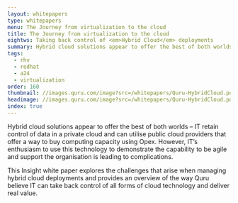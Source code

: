 ```yaml
---
layout: whitepapers
type: whitepapers
menu: The Journey from virtualization to the cloud
title: The Journey from virtualization to the cloud
eightws: Taking back control of <em>Hybrid Cloud</em> deployments
summary: Hybrid cloud solutions appear to offer the best of both worlds – IT retain control of data in a private cloud and can utilise public cloud providers that offer a way to buy computing capacity using Opex. 
tags:
  - rhv
  - redhat
  - a24
  - virtualization
order: 160
thumbnail: //images.quru.com/image?src=/whitepapers/Quru-HybridCloud.pdf&bottom=0.49063&left=0.6696&top=0.31563
headimage: //images.quru.com/image?src=/whitepapers/Quru-HybridCloud.pdf&format=jpg
index: true
---
```


Hybrid cloud solutions appear to offer the best of both worlds – IT retain control of data in a private cloud and can utilise public cloud providers that offer a way to buy computing capacity using Opex. However, IT’s enthusiasm to use this technology to demonstrate the capability to be agile and support the organisation is leading to complications.

This Insight white paper explores the challenges that arise when managing hybrid cloud deployments and provides an overview of the way Quru believe IT can take back control of all forms of cloud technology and deliver real value.

